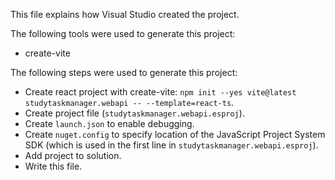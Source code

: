This file explains how Visual Studio created the project.

The following tools were used to generate this project:
- create-vite

The following steps were used to generate this project:
- Create react project with create-vite: `npm init --yes vite@latest studytaskmanager.webapi -- --template=react-ts`.
- Create project file (`studytaskmanager.webapi.esproj`).
- Create `launch.json` to enable debugging.
- Create `nuget.config` to specify location of the JavaScript Project System SDK (which is used in the first line in `studytaskmanager.webapi.esproj`).
- Add project to solution.
- Write this file.
